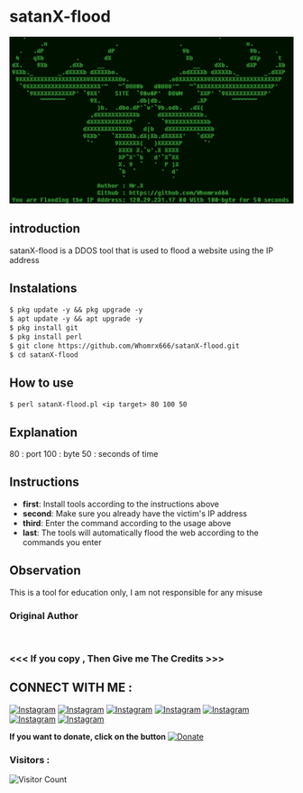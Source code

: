 # satanX-flood 
![satanX-flood preview](satanX-flood.jpg)

## introduction
satanX-flood is a DDOS tool that is used to flood a website using the IP address

## Instalations
```
$ pkg update -y && pkg upgrade -y
$ apt update -y && apt upgrade -y
$ pkg install git
$ pkg install perl
$ git clone https://github.com/Whomrx666/satanX-flood.git
$ cd satanX-flood
```
## How to use
```
$ perl satanX-flood.pl <ip target> 80 100 50
```
## Explanation
80 : port
100 : byte
50 : seconds of time

## Instructions
- **first**: Install tools according to the instructions above
- **second**: Make sure you already have the victim's IP address
- **third**: Enter the command according to the usage above
- **last**: The tools will automatically flood the web according to the commands you enter

## Observation
This is a tool for education only, I am not responsible for any misuse
### Original Author
<a href="https://github.com/Whomrx666"><img src="https://img.shields.io/badge/Original-Author-brightgreen.svg" alt=""/></a>

### <<< If you copy , Then Give me The Credits >>>

## CONNECT WITH ME :

[![Instagram](https://img.shields.io/badge/WEBSITE-VISIT-yellow?style=for-the-badge&logo=blogger)](https://whomrxhackers.blogspot.com/)
[![Instagram](https://img.shields.io/badge/TWITTER-FOLLOW-red?style=for-the-badge&logo=x)](https://twitter.com/whomrx666)
[![Instagram](https://img.shields.io/badge/YOUTUBE-SUBSCRIBE-red?style=for-the-badge&logo=youtube)](https://youtube.com/@whomrx666)
[![Instagram](https://img.shields.io/badge/FACEBOOK-LIKE-red?style=for-the-badge&logo=facebook)](https://facebook.com/https://www.facebook.com/whomrx.666)
[![Instagram](https://img.shields.io/badge/TELEGRAM-CONNECT-red?style=for-the-badge&logo=telegram)](https://t.me/@Whomr_X)
[![Instagram](https://img.shields.io/badge/GMAIL-CONTACT-red?style=for-the-badge&logo=gmail)](mailto:whomrx666@gmail.com)
[![Instagram](https://img.shields.io/badge/TIKTOK-FOLLOW-red?style=for-the-badge&logo=tiktok)](https://www.tiktok.com/@whomr.x)

**If you want to donate, click on the button**
<a href="https://saweria.co/whomrx"><img title="Donate" src="https://img.shields.io/badge/Donate-satanX flood-yellow?style=for-the-badge&logo=github"></a>

### Visitors :
![Visitor Count](https://profile-counter.glitch.me/Whomrx666/count.svg)
